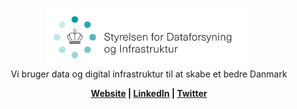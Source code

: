 <p align="center">
  <picture>
    <source srcset="SDFI_DK_Hvid.svg" media="(prefers-color-scheme: dark)" />
    <img src="SDFI_DK_RGB.svg" width="65%" alt="SDFI logo" />
  </picture>
  <br />
  Vi bruger data og digital infrastruktur til at skabe et bedre Danmark
</p>
<p align="center">
  <b><a href="https://sdfi.dk/">Website</a> | <a href="https://www.linkedin.com/company/styrelsen-for-dataforsyning-og-infrastruktur">LinkedIn</a> | <a href="https://twitter.com/SDFItweet">Twitter</a></b>
</p>
